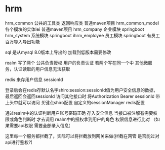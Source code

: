 # hrm
hrm_common    公共的工具类  返回响应类   普通maven项目
hrm_common_model   各个模块的实体lei     普通maven项目
hrm_company        企业模块          springboot
hrm_system       系统模块            springboot
ihrm_employee    员工模块            springboot    有员工百万导入导出功能


sql 是从mysql  8.0版本上导出的 加载到低版本需要修改

realm 写了两个  公共负责授权
用户的负责认证   若两个写在同一个中  其他微服务，认证读取的用户信息无法获取

redis 来存用户信息
sessionId

登录后会在redis存默认名字shiro:session:sessionId值为用户安全信息的数据，最后返回会返回sessionId
访问其他接口时 将Authorization  Bearer sessionId 带上头中就可以访问
关键点shiro配置   自定义的sessionManager    redis配置

通过realm中的认证判断用户账号密码正确 存入安全信息
当接口被注解有需要权限或角色判断时  才去调用 realm中的授权拿到用户的角色 权限信息进行比对
（如果需要api权限 需要全部录入信息）

这里每一个服务都拦截了，实际可以将拦截放到网关来做(拦截在网管 是否能过对api进行鉴权?)
